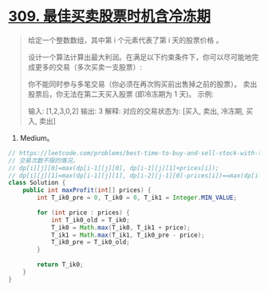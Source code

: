 # [309. 最佳买卖股票时机含冷冻期](https://leetcode-cn.com/problems/best-time-to-buy-and-sell-stock-with-cooldown/)

> 给定一个整数数组，其中第 i 个元素代表了第 i 天的股票价格 。
>
> 设计一个算法计算出最大利润。在满足以下约束条件下，你可以尽可能地完成更多的交易（多次买卖一支股票）:
>
> 你不能同时参与多笔交易（你必须在再次购买前出售掉之前的股票）。
> 卖出股票后，你无法在第二天买入股票 (即冷冻期为 1 天)。
> 示例:
>
> 输入: [1,2,3,0,2]
> 输出: 3 
> 解释: 对应的交易状态为: [买入, 卖出, 冷冻期, 买入, 卖出]
>

1. Medium。

```java
// https://leetcode.com/problems/best-time-to-buy-and-sell-stock-with-transaction-fee/discuss/108870/Most-consistent-ways-of-dealing-with-the-series-of-stock-problems
// 交易次数不限的情况。
// dp[i][j][0]=max(dp[i-1][j][0], dp[i-1][j][1]+prices[i]);
// dp[i][j][1]=max(dp[i-1][j][1], dp[i-2][j-1][0]-prices[i])==max(dp[i-1][j][1], dp[i-2][j][0]-prices[i]);
class Solution {
    public int maxProfit(int[] prices) {
        int T_ik0_pre = 0, T_ik0 = 0, T_ik1 = Integer.MIN_VALUE;
        
        for (int price : prices) {
            int T_ik0_old = T_ik0;
            T_ik0 = Math.max(T_ik0, T_ik1 + price);
            T_ik1 = Math.max(T_ik1, T_ik0_pre - price);
            T_ik0_pre = T_ik0_old;
        }
        
        return T_ik0;
    }
}
```

